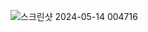 ![스크린샷 2024-05-14 004716](https://github.com/limtndus/12th-Momentum/assets/164309742/5e981bc2-8bee-4fc0-aafb-db6ff2d13d38)

